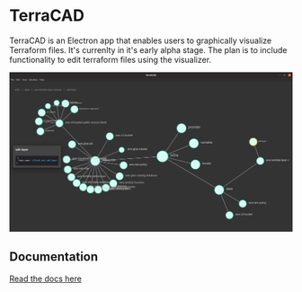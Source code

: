 # TerraCAD

TerraCAD is an Electron app that enables users to graphically visualize Terraform files. It's currenlty in it's early alpha stage.
The plan is to include functionality to edit terraform files using the visualizer.

![img](./docs/images/network-overview.png)

## Documentation

[Read the docs here](https://thesimplez.github.io/TerraCAD)
